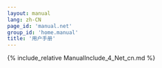 ```yaml
---
layout: manual
lang: zh-CN
page_id: 'manual.net'
group_id: 'home.manual'
title: '用户手册'
---
```

{% include_relative ManualInclude_4_Net_cn.md %}